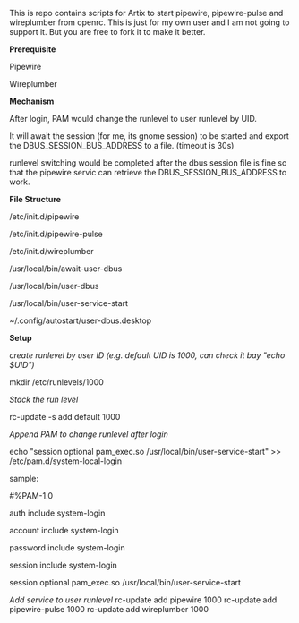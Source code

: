 This is repo contains scripts for Artix to start pipewire, pipewire-pulse and wireplumber from openrc.
This is just for my own user and I am not going to support it. But you are free to fork it to make it better.

**Prerequisite**

Pipewire

Wireplumber


**Mechanism**

After login, PAM would change the runlevel to user runlevel by UID.

It will await the session (for me, its gnome session) to be started and export the DBUS_SESSION_BUS_ADDRESS to a file. (timeout is 30s)

runlevel switching would be completed after the dbus session file is fine so that the pipewire servic can retrieve the DBUS_SESSION_BUS_ADDRESS to work.


**File Structure**

/etc/init.d/pipewire

/etc/init.d/pipewire-pulse

/etc/init.d/wireplumber

/usr/local/bin/await-user-dbus

/usr/local/bin/user-dbus

/usr/local/bin/user-service-start

~/.config/autostart/user-dbus.desktop


**Setup**

*create runlevel by user ID (e.g. default UID is 1000, can check it bay "echo $UID")*

mkdir /etc/runlevels/1000

*Stack the run level*

rc-update -s add default 1000

*Append PAM to change runlevel after login*

echo "session   optional  pam_exec.so /usr/local/bin/user-service-start" >> /etc/pam.d/system-local-login


sample:


#%PAM-1.0

auth      include   system-login

account   include   system-login

password  include   system-login

session   include   system-login

session   optional  pam_exec.so /usr/local/bin/user-service-start

*Add service to user runlevel*
rc-update add pipewire 1000
rc-update add pipewire-pulse 1000
rc-update add wireplumber 1000
